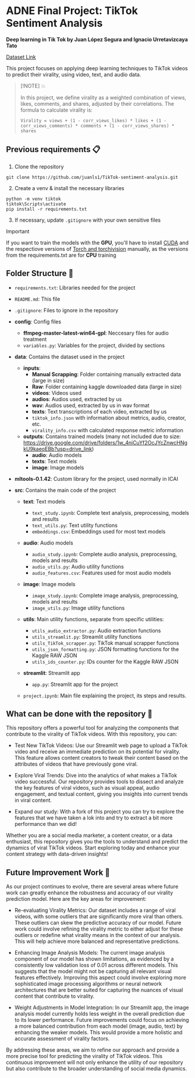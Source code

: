 # ADNE Final Project: TikTok Sentiment Analysis

**Deep learning in Tik Tok by Juan López Segura and Ignacio Urretavizcaya Tato**

[Dataset Link](https://www.kaggle.com/datasets/erikvdven/tiktok-trending-december-2020/data)

This project focuses on applying deep learning techniques to TikTok videos to predict their virality, using video, text, and audio data.

> [!NOTE] 💥
>
> In this project, we define virality as a weighted combination of views, likes, comments, and shares, adjusted by their correlations. The formula to calculate virality is:
> 
> ```
> Virality = views + (1 - corr_views_likes) * likes + (1 - corr_views_comments) * comments + (1 - corr_views_shares) * shares
> ```


## Previous requirements 📋

 1. Clone the repository

```
git clone https://github.com/juanls1/TikTok-sentiment-analysis.git
```

 2. Create a venv & install the necessary libraries 

```
python -m venv tiktok
tiktok\Scripts\activate
pip install -r requirements.txt

```

3. If necessary, update ```.gitignore``` with your own sensitive files


> [!IMPORTANT]
> If you want to train the models with the **GPU**, you'll have to install [CUDA](https://developer.nvidia.com/cuda-toolkit-archive) and the respectiove versions of [Torch and torchivision](https://pytorch.org/) manually, as the versions from the requirements.txt are for **CPU** training

## Folder Structure 📂

- `requirements.txt`: Libraries needed for the project

- `README.md`: This file

- `.gitignore`: Files to ignore in the repository

- **config**: Config files
    - **ffmpeg-master-latest-win64-gpl**: Neccesary files for audio treatment
    - `variables.py`: Variables for the project, divided by sections

- **data**: Contains the dataset used in the project
  - **inputs**:
    - **Manual Scrapping**: Folder containing manually extracted data (large in size)
    - **Raw**: Folder containing kaggle downloaded data (large in size)
    - **videos**: Videos used
    - **audios**: Audios used, extracted by us
    - **wav**: Audios used, extracted by us in wav format
    - **texts**: Text transcriptions of each video, extracted by us
    - `tiktok_info.json` with information about metrics, audio, creator, etc.
    -  `virality_info.csv` with calculated response metric information
  - **outputs**: Contains trained models (many not included due to size: https://drive.google.com/drive/folders/1w_4niCuYf2OcJYcZnwcHNgkU9kaeoEBb?usp=drive_link)
    - **audio**: Audio models
    - **texts**: Text models
    - **image**: Image models

- **mltools-0.1.42**: Custom library for the project, used normally in ICAI

- **src**: Contains the main code of the project

  - **text**: Text models
    - `text_study.ipynb`: Complete text analysis, preprocessing, models and results
    - `text_utils.py`: Text utility functions
    - `embeddings.csv`: Embeddings used for most text models

  - **audio**: Audio models
    - `audio_study.ipynb`: Complete audio analysis, preprocessing, models and results
    - `audio_utils.py`: Audio utility functions
    - `audio_features.csv`: Features used for most audio models

  - **image**: Image models
    - `image_study.ipynb`: Complete image analysis, preprocessing, models and results
    - `image_utils.py`: Image utility functions

  - **utils**: Main utility functions, separate from specific utilities: 
    - `utils_audio_extractor.py`: Audio extraction functions
    - `utils_streamlit.py`: Streamlit utility functions
    - `utils_TikTok_scrapper.py`: TikTok manual scrapper functions
    - `utils_json_formatting.py`: JSON formatting functions for the Kaggle RAW JSON
    - `utils_ids_counter.py`: IDs counter for the Kaggle RAW JSON

  - **streamlit**: Streamlit app
    - `app.py`: Streamlit app for the project

  - `project.ipynb`: Main file explaining the project, its steps and results.



## What can be done with the repository  🚀

This repository offers a powerful tool for analyzing the components that contribute to the virality of TikTok videos. With this repository, you can:

- Test New TikTok Videos: Use our Streamlit web page to upload a TikTok video and receive an immediate prediction on its potential for virality. This feature allows content creators to tweak their content based on the attributes of videos that have previously gone viral.

- Explore Viral Trends: Dive into the analytics of what makes a TikTok video successful. Our repository provides tools to dissect and analyze the key features of viral videos, such as visual appeal, audio engagement, and textual content, giving you insights into current trends in viral content.

- Expand our study: With a fork of this project you can try to explore the features that we have taken a lok into and try to extract a bit more performance than we did!

Whether you are a social media marketer, a content creator, or a data enthusiast, this repository gives you the tools to understand and predict the dynamics of viral TikTok videos. Start exploring today and enhance your content strategy with data-driven insights!


## Future Improvement Work 🔧

As our project continues to evolve, there are several areas where future work can greatly enhance the robustness and accuracy of our virality prediction model. Here are the key areas for improvement:

- Re-evaluating Virality Metrics: Our dataset includes a range of viral videos, with some outliers that are significantly more viral than others. These outliers can skew the predictive accuracy of our model. Future work could involve refining the virality metric to either adjust for these outliers or redefine what virality means in the context of our analysis. This will help achieve more balanced and representative predictions.

- Enhancing Image Analysis Models: The current image analysis component of our model has shown limitations, as evidenced by a consistently low validation loss of 0.01 across different models. This suggests that the model might not be capturing all relevant visual features effectively. Improving this aspect could involve exploring more sophisticated image processing algorithms or neural network architectures that are better suited for capturing the nuances of visual content that contribute to virality.

- Weight Adjustments in Model Integration: In our Streamlit app, the image analysis model currently holds less weight in the overall prediction due to its lower performance. Future improvements could focus on achieving a more balanced contribution from each model (image, audio, text) by enhancing the weaker models. This would provide a more holistic and accurate assessment of virality factors.

By addressing these areas, we aim to refine our approach and provide a more precise tool for predicting the virality of TikTok videos. This continuous improvement will not only enhance the utility of our repository but also contribute to the broader understanding of social media dynamics.


